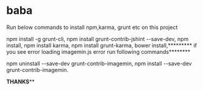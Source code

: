 # baba

Run below commands to install npm,karma, grunt etc 
 on this project

npm install -g grunt-cli,
npm install grunt-contrib-jshint --save-dev,
npm install,
npm install karma,
npm install grunt-karma,
bower install,*********
if you see error loading imagemin.js error run following commands********

npm uninstall --save-dev grunt-contrib-imagemin,
npm install --save-dev grunt-contrib-imagemin.

****THANKS****** 




